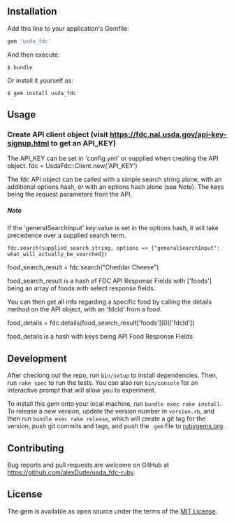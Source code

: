 ## Installation

Add this line to your application's Gemfile:

```ruby
gem 'usda_fdc'
```

And then execute:

    $ bundle

Or install it yourself as:

    $ gem install usda_fdc

## Usage

### Create API client object (visit https://fdc.nal.usda.gov/api-key-signup.html to get an API_KEY)

The API_KEY can be set in 'config.yml' or supplied when creating the API object.
fdc = UsdaFdc::Client.new('API_KEY')

The fdc  API object can be called with a simple search string alone, with an additional options hash, or with an options hash alone (see Note).
The keys being the request parameters from the API.
##### Note
If the 'generalSearchInput' key:value is set in the options hash, it will take precedence over a supplied search term.
```
fdc.search(supplied_search_string, options => {"generalSearchInput": what_will_actually_be_searched})
```


food_search_result = fdc.search("Cheddar Cheese")

food_search_result is a hash of FDC API Response Fields with ['foods'] being an array of foods with select response fields.

You can then get all info regarding a specific food by calling the details method on the API object, with an 'fdcId' from a food.

food_details = fdc.details(food_search_result['foods'][0]['fdcId'])

food_details is a hash with keys being API Food Response Fields

## Development

After checking out the repo, run `bin/setup` to install dependencies. Then, run `rake spec` to run the tests. You can also run `bin/console` for an interactive prompt that will allow you to experiment.

To install this gem onto your local machine, run `bundle exec rake install`. To release a new version, update the version number in `version.rb`, and then run `bundle exec rake release`, which will create a git tag for the version, push git commits and tags, and push the `.gem` file to [rubygems.org](https://rubygems.org).

## Contributing

Bug reports and pull requests are welcome on GitHub at https://github.com/alexDude/usda_fdc-ruby.

## License

The gem is available as open source under the terms of the [MIT License](https://opensource.org/licenses/MIT).
